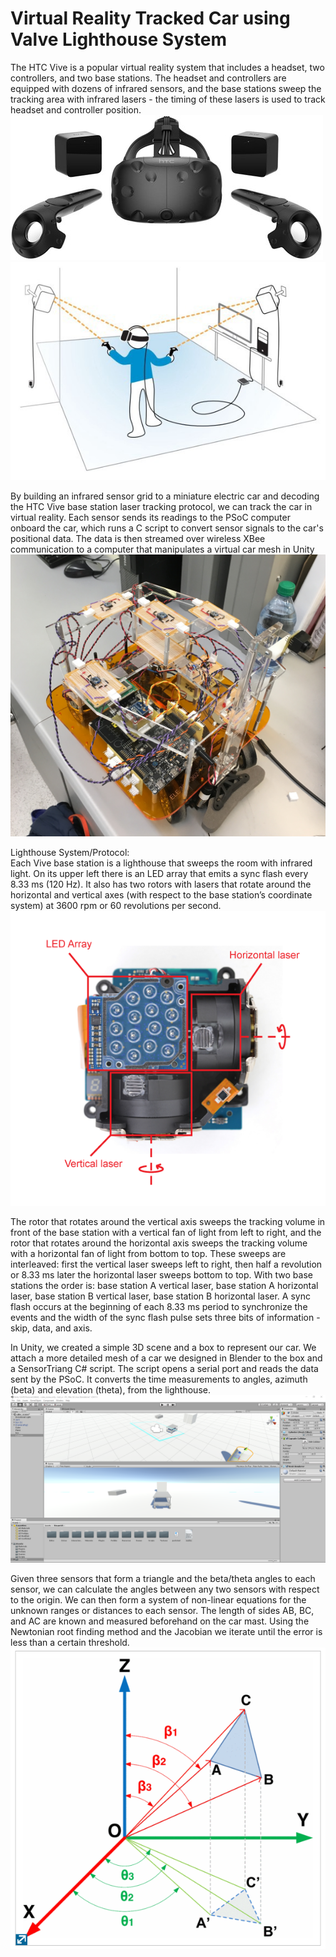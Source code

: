 # Virtual Reality Tracked Car using Valve Lighthouse System

The HTC Vive is a popular virtual reality system that includes a headset, two controllers, and two base stations. The headset and controllers are equipped with dozens of infrared sensors, and the base stations sweep the tracking area with infrared lasers - the timing of these lasers is used to track headset and controller position.
<img src="images/vive2.jpeg">
<img src="images/vive.jpeg">

By building an infrared sensor grid to a miniature electric car and decoding the HTC Vive base station laser tracking protocol, we can track the car in virtual reality. Each sensor sends its readings to the PSoC computer onboard the car, which runs a C script to convert sensor signals to the car's positional data. The data is then streamed over wireless XBee communication to a computer that manipulates a virtual car mesh in Unity
<img src="images/car2.jpeg">

Lighthouse System/Protocol:  
Each Vive base station is a lighthouse that sweeps the room with infrared light. On its upper left there is an LED array that emits a sync flash every 8.33 ms (120 Hz). It also has two rotors with lasers that rotate around the horizontal and vertical axes (with respect to the base station’s coordinate system) at 3600 rpm or 60 revolutions per second. 
<img src="images/scanner.png">

The rotor that rotates around the vertical axis sweeps the tracking volume in front of the base station with a vertical fan of light from left to right, and the rotor that rotates around the horizontal axis sweeps the tracking volume with a horizontal fan of light from bottom to top. These sweeps are interleaved: first the vertical laser sweeps left to right, then half a revolution or 8.33 ms later the horizontal laser sweeps bottom to top. With two base stations the order is: base station A vertical laser, base station A horizontal laser, base station B vertical laser, base station B horizontal laser. A sync flash occurs at the beginning of each 8.33 ms period to synchronize the events and the width of the sync flash pulse sets three bits of information - skip, data, and axis.

In Unity, we created a simple 3D scene and a box to represent our car. We attach a more detailed mesh of a car we designed in Blender to the box and a SensorTriang C# script. The script opens a serial port and reads the data sent by the PSoC. It converts the time measurements to angles, azimuth (beta) and elevation (theta), from the lighthouse.
<img src="images/unity.png">

Given three sensors that form a triangle and the beta/theta angles to each sensor, we can calculate the angles between any two sensors with respect to the origin. We can then form a system of non-linear equations for the unknown ranges or distances to each sensor. The length of sides AB, BC, and AC are known and measured beforehand on the car mast. Using the Newtonian root finding method and the Jacobian we iterate until the error is less than a certain threshold.
<img src="images/triangulate.png">
